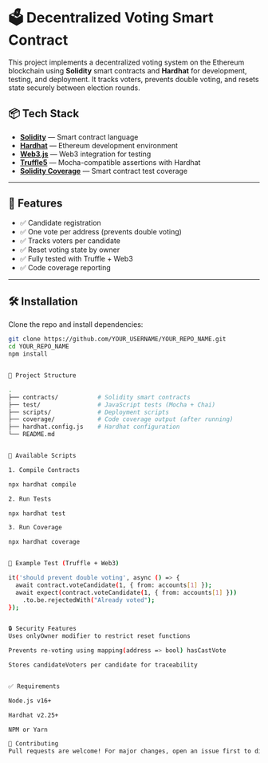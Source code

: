 # 🗳️ Decentralized Voting Smart Contract

This project implements a decentralized voting system on the Ethereum blockchain using **Solidity** smart contracts and **Hardhat** for development, testing, and deployment. It tracks voters, prevents double voting, and resets state securely between election rounds.

## 📦 Tech Stack

- **[Solidity](https://docs.soliditylang.org)** — Smart contract language
- **[Hardhat](https://hardhat.org)** — Ethereum development environment
- **[Web3.js](https://web3js.readthedocs.io/)** — Web3 integration for testing
- **[Truffle5](https://trufflesuite.com/)** — Mocha-compatible assertions with Hardhat
- **[Solidity Coverage](https://github.com/sc-forks/solidity-coverage)** — Smart contract test coverage

---

## 🚀 Features

- ✅ Candidate registration  
- ✅ One vote per address (prevents double voting)  
- ✅ Tracks voters per candidate  
- ✅ Reset voting state by owner  
- ✅ Fully tested with Truffle + Web3  
- ✅ Code coverage reporting  

---

## 🛠️ Installation

Clone the repo and install dependencies:

```bash
git clone https://github.com/YOUR_USERNAME/YOUR_REPO_NAME.git
cd YOUR_REPO_NAME
npm install


🔧 Project Structure

.
├── contracts/           # Solidity smart contracts
├── test/                # JavaScript tests (Mocha + Chai)
├── scripts/             # Deployment scripts
├── coverage/            # Code coverage output (after running)
├── hardhat.config.js    # Hardhat configuration
└── README.md


📜 Available Scripts

1. Compile Contracts

npx hardhat compile

2. Run Tests

npx hardhat test

3. Run Coverage

npx hardhat coverage


🧪 Example Test (Truffle + Web3)

it('should prevent double voting', async () => {
  await contract.voteCandidate(1, { from: accounts[1] });
  await expect(contract.voteCandidate(1, { from: accounts[1] }))
    .to.be.rejectedWith("Already voted");
});


🔒 Security Features
Uses onlyOwner modifier to restrict reset functions

Prevents re-voting using mapping(address => bool) hasCastVote

Stores candidateVoters per candidate for traceability


✅ Requirements

Node.js v16+

Hardhat v2.25+

NPM or Yarn

🙌 Contributing
Pull requests are welcome! For major changes, open an issue first to discuss what you’d like to change.